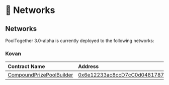 # 📡 Networks

## Networks

PoolTogether 3.0-alpha is currently deployed to the following networks:

### Kovan

| Contract Name | Address |
| :--- | :--- |
| [CompoundPrizePoolBuilder](protocol/builders/) | [0x6e12233ac8ccD7cC0d0481787D7e7dd943315984](https://kovan.etherscan.io/address/0x6e12233ac8ccD7cC0d0481787D7e7dd943315984) |



